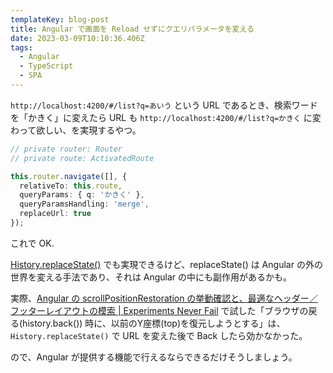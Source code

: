 ```yaml
---
templateKey: blog-post
title: Angular で画面を Reload せずにクエリパラメータを変える
date: 2023-03-09T10:10:36.406Z
tags:
  - Angular
  - TypeScript
  - SPA
---
```


``http://localhost:4200/#/list?q=あいう`` という URL であるとき、検索ワードを「かきく」に変えたら URL も ``http://localhost:4200/#/list?q=かきく`` に変わって欲しい、を実現するやつ。

```typescript
// private router: Router
// private route: ActivatedRoute

this.router.navigate([], {
  relativeTo: this.route,
  queryParams: { q: 'かきく' },
  queryParamsHandling: 'merge',
  replaceUrl: true
});
```

これで OK.

[History.replaceState()](https://developer.mozilla.org/ja/docs/Web/API/History/replaceState) でも実現できるけど、replaceState() は Angular の外の世界を変える手法であり、それは Angular の中にも副作用があるかも。

実際、[Angular の scrollPositionRestoration の挙動確認と、最適なヘッダー／フッターレイアウトの模索 | Experiments Never Fail](https://blog.amay077.net/posts/2023-02-24-14-59-42/) で試した「ブラウザの戻る(history.back()) 時に、以前のY座標(top)を復元しようとする」は、``History.replaceState()`` で URL を変えた後で Back したら効かなかった。

ので、Angular が提供する機能で行えるならできるだけそうしましょう。